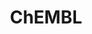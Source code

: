 ---
layout: default
bigquery: https://console.cloud.google.com/bigquery?p=patents-public-data&d=ebi_chembl&page=dataset
citation: '"The ChEMBL database in 2017." Anna Gaulton, Anne Hersey, Michał Nowotka,
  A Patrícia Bento, Jon Chambers, David Mendez, Prudence Mutowo, Francis Atkinson,
  Louisa J Bellis, Elena Cibrián-Uhalte, Mark Davies, Nathan Dedman, Anneli Karlsson,
  María Paula Magariños, John P Overington, George Papadatos, Ines Smit, Andrew R
  Leach Nucleic acids Research (2017) 45 (Database Issue), D945-D954'
contributors: European Bioinformatics Institute
cost: None
description: ChEMBL Data is a manually curated database of small molecules used in
  drug discovery, including information about existing patented drugs.
documentation: 'schema: https://www.ebi.ac.uk/chembl/db_schema


  '
last_edit: 04/08/2022, 18:38:47
location: https://console.cloud.google.com/marketplace/product/google_patents_public_datasets/chembl
maintained_by: EMBL-EBI, an outstation of European Molecular Biology Laboratory
related_publications: '

  ChEMBL: towards direct deposition of bioassay data.


  Mendez D, Gaulton A, Bento AP, Chambers J, De Veij M, Félix E, Magariños MP, Mosquera
  JF, Mutowo P, Nowotka M, Gordillo-Marañón M, Hunter F, Junco L, Mugumbate G, Rodriguez-Lopez
  M, Atkinson F, Bosc N, Radoux CJ, Segura-Cabrera A, Hersey A, Leach AR.


  — Nucleic Acids Res. 2019; 47(D1):D930-D940. doi: 10.1093/nar/gky1075

  '
schema_fields:
- comp_class_id
- relation
- max_phase_for_ind
- std_act_id
- orig_description
- domain_name
- assay_cell_type
- updated_by
- published_value
- year
- annotation
- patent_no
- irac_class_id
- formulation_id
- lle
- potential_duplicate
- tissue_id
- bao_id
- doi
- substrate_record_id
- molfile
- l6
- set_name
- start_position
- indication_class
- class_type
- standard_text_value
- num_ro5_violations
- relationship_type
- hbd_lipinski
- l3
- uberon_id
- who_extra
- doc_type
- assay_subcellular_fraction
- assay_source
- normal_range_min
- accession
- assay_type
- activity_count
- pchembl_value
- hbd
- sequence
- alogp
- chirality
- cell_source_tax_id
- first_approval
- journal
- title
- definition
- mecref_id
- source_domain_id
- selectivity_comment
- tax_id
- ro3_pass
- organism
- caloha_id
- canonical_smiles
- site_residues
- cx_logp
- strength
- cell_id
- usan_stem_definition
- assay_test_type
- warning_country
- version
- entity_type
- warnref_id
- issue
- parent_type
- therapeutic_flag
- tbl
- acd_logd
- metref_id
- enzyme_tid
- l2
- qudt_units
- active_molregno
- submission_date
- end_position
- level3
- who_name
- natural_product
- met_id
- hba_lipinski
- prodrug
- met_conversion
- cx_most_bpka
- oral
- path
- publication_number
- usan_stem_id
- enzyme_name
- standard_upper_value
- smid
- mec_id
- db_version
- approval_date
- src_description
- molecular_species
- rtb
- cx_logd
- isoform
- mesh_id
- met_comment
- trade_name
- smarts
- mc_organism
- molregno
- mechanism_comment
- binding_site_comment
- l7
- actsm_id
- component_id
- domain_id
- cl_lincs_id
- l5
- ddd_id
- patent_expire_date
- num_lipinski_ro5_violations
- ridx
- related_tid
- drug_product_flag
- parenteral
- component_type
- parameter_value
- cell_description
- units
- variant_id
- idx
- record_id
- mw_monoisotopic
- country
- priority
- site_name
- ddd_units
- pubmed_id
- frac_class_id
- level4_description
- doc_id
- acd_most_bpka
- structure_type
- first_in_class
- authors
- toid
- species_group_flag
- chebi_par_id
- tid
- result_flag
- ass_cls_map_id
- last_page
- warning_description
- stem_class
- src_short_name
- co_stem_id
- assay_desc
- assay_tax_id
- patent_use_code
- protein_class_synonym
- class_level
- go_id
- metabolite_record_id
- helm_notation
- pref_name
- alert_id
- usan_stem
- protein_class_id
- mol_frac_id
- ref_url
- mechanism_of_action
- source
- inorganic_flag
- subgroup
- mol_atc_id
- entity_id
- l1
- target_mapping
- log_id
- cx_most_apka
- assay_param_id
- confidence
- action_type
- mw_freebase
- res_stem_id
- assay_tissue
- qed_weighted
- full_molformula
- compound_name
- cpd_str_alert_id
- mutation
- job_id
- level1_description
- oc_id
- direct_interaction
- description
- mol_irac_id
- cell_name
- src_id
- homologue
- site_id
- molecule_type
- polymer_flag
- prediction_method
- ddd_admr
- num_alerts
- published_type
- prod_pat_id
- previous_company
- efo_term
- standard_relation
- aidx
- innovator_company
- aspect
- l8
- drugind_id
- hrac_code
- acd_most_apka
- updated_on
- usan_year
- domain_description
- domain_type
- hrac_class_id
- mesh_heading
- cell_ontology_id
- ref_type
- activity_id
- mc_target_accession
- cell_source_organism
- creation_date
- mc_target_type
- hba
- parent_go_id
- molecular_mechanism
- warning_type
- withdrawn_reason
- patent_id
- comp_go_id
- sequence_md5sum
- indref_id
- rgid
- last_active
- standard_units
- level4
- mol_hrac_id
- usan_substem
- data_validity_comment
- ddd_value
- syn_type
- disease_efficacy
- compd_id
- cidx
- major_class
- tid_fixed
- pathway_id
- curation_comment
- parent_molregno
- comments
- availability_type
- text_value
- cellosaurus_id
- alert_set_id
- bei
- cell_source_tissue
- name
- full_mwt
- warning_class
- pathway_key
- published_relation
- level1
- molsyn_id
- dosage_form
- chembl_id
- db_source
- status
- bto_id
- component_synonym
- src_assay_id
- irac_code
- standard_inchi_key
- assay_organism
- value
- assay_id
- activity_comment
- compsyn_id
- parent_id
- company
- standard_value
- efo_id
- route
- volume
- applicant_full_name
- level2_description
- research_stem
- protein_class_desc
- relationship
- targcomp_id
- protclasssyn_id
- upper_value
- relationship_desc
- ref_id
- level5
- bao_endpoint
- delist_flag
- ddd_comment
- nda_type
- black_box_warning
- compound_key
- biocomp_id
- warning_id
- atc_code
- heavy_atoms
- aromatic_rings
- bao_format
- drug_substance_flag
- targrel_id
- frac_code
- standard_flag
- downgraded
- parameter_type
- mc_target_name
- stem
- topical
- product_id
- withdrawn_year
- normal_range_max
- withdrawn_flag
- target_desc
- standard_type
- clo_id
- uo_units
- ingredient
- level2
- curated_by
- src_compound_id
- sei
- active_ingredient
- stat
- predbind_id
- withdrawn_country
- le
- withdrawn_class
- assay_category
- sitecomp_id
- warning_year
- ad_type
- assay_class_id
- abstract
- mc_tax_id
- assay_strain
- confidence_score
- target_type
- label
- type
- acd_logp
- first_page
- synonyms
- level3_description
- published_units
- ap_id
- standard_inchi
- dosed_ingredient
- short_name
- as_id
- psa
- drug_record_id
- max_phase
- l4
- alert_name
shortname: chembl
tags:
- biotechnology
- health
- chemical
- bioinformatics
- medical
terms_of_use: CC BY-SA 3.0
title: ChEMBL
uuid: e232a192-965c-4ec9-904c-155b6dfe56c5
---